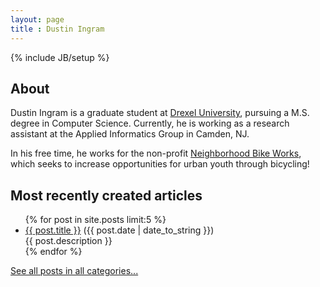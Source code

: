 ```yaml
---
layout: page
title : Dustin Ingram 
---
```

{% include JB/setup %}

## About 
Dustin Ingram is a graduate student at [Drexel University](http://drexel.edu), pursuing a M.S. degree in Computer Science. Currently, he is working as a research assistant at the Applied Informatics Group in Camden, NJ. 

In his free time, he works for the non-profit [Neighborhood Bike Works](http://www.neighborhoodbikeworks.org), which seeks to increase opportunities for urban youth through bicycling!

## Most recently created articles 

<ul class="posts">
  {% for post in site.posts limit:5 %}
    <li><a href="{{ BASE_PATH }}{{ post.url }}">{{ post.title }}</a> <span class="post-date">({{ post.date | date_to_string }})</span>
    <div>{{ post.description }}</div></li>
  {% endfor %}
</ul>


[See all posts in all categories...](/categories.html)
